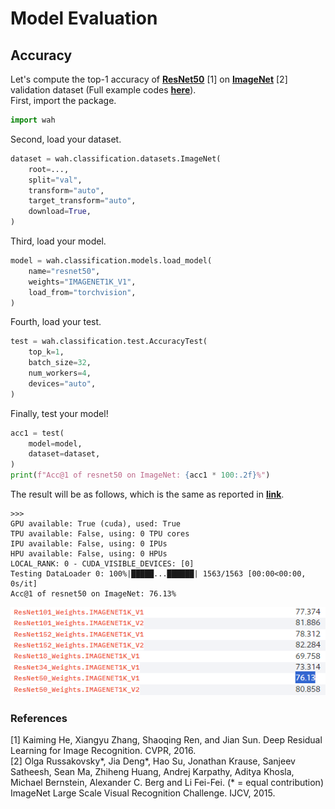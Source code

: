 # Model Evaluation

## Accuracy

Let's compute the top-1 accuracy of [**ResNet50**](https://arxiv.org/abs/1512.03385) [1]
on [**ImageNet**](https://www.image-net.org/challenges/LSVRC/2012/index.php) [2] validation dataset
(Full example codes
[**here**](https://github.com/yupeeee/WAH/tree/main/examples/model_evaluation/acc1.py)).\
First, import the package.

```python
import wah
```

Second, load your dataset.

```python
dataset = wah.classification.datasets.ImageNet(
    root=...,
    split="val",
    transform="auto",
    target_transform="auto",
    download=True,
)
```

Third, load your model.

```python
model = wah.classification.models.load_model(
    name="resnet50",
    weights="IMAGENET1K_V1",
    load_from="torchvision",
)
```

Fourth, load your test.

```python
test = wah.classification.test.AccuracyTest(
    top_k=1,
    batch_size=32,
    num_workers=4,
    devices="auto",
)
```

Finally, test your model!

```python
acc1 = test(
    model=model,
    dataset=dataset,
)
print(f"Acc@1 of resnet50 on ImageNet: {acc1 * 100:.2f}%")
```

The result will be as follows, which is the same as reported in [**link**](https://pytorch.org/vision/stable/models.html#table-of-all-available-classification-weights).

```
>>> 
GPU available: True (cuda), used: True
TPU available: False, using: 0 TPU cores
IPU available: False, using: 0 IPUs
HPU available: False, using: 0 HPUs
LOCAL_RANK: 0 - CUDA_VISIBLE_DEVICES: [0]
Testing DataLoader 0: 100%|█████...██████| 1563/1563 [00:00<00:00, 0s/it]
Acc@1 of resnet50 on ImageNet: 76.13%
```
![resnet50_IMAGENET1K_V1_acc1](https://github.com/yupeeee/WAH/blob/main/examples/model_evaluation/resnet50_IMAGENET1K_V1_acc1.PNG?raw=true)


### References

[1] Kaiming He, Xiangyu Zhang, Shaoqing Ren, and Jian Sun. Deep Residual Learning for Image Recognition. CVPR, 2016.\
[2] Olga Russakovsky*, Jia Deng*, Hao Su, Jonathan Krause, Sanjeev Satheesh, Sean Ma, Zhiheng Huang, Andrej Karpathy, Aditya Khosla, Michael Bernstein, Alexander C. Berg and Li Fei-Fei. (* = equal contribution) ImageNet Large Scale Visual Recognition Challenge. IJCV, 2015.
